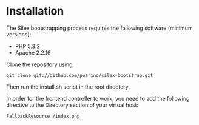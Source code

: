 Installation
============

The Silex bootstrapping process requires the following software (minimum versions):

 * PHP 5.3.2
 * Apache 2.2.16

Clone the repository using:

    git clone git://github.com/pwaring/silex-bootstrap.git

Then run the install.sh script in the root directory.

In order for the frontend controller to work, you need to add the following directive to the Directory section of your virtual host:

    FallbackResource /index.php
